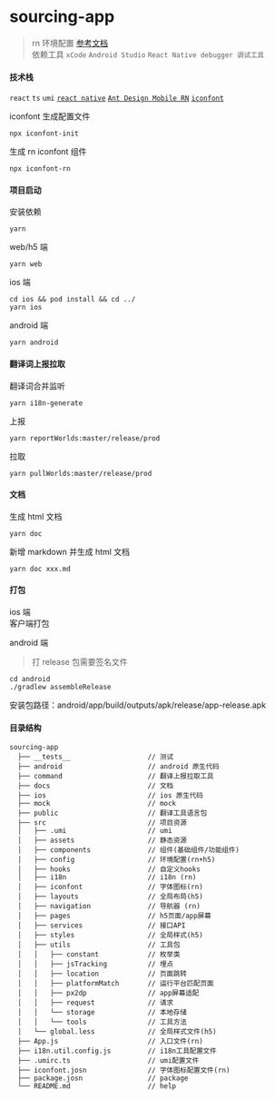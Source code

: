 # sourcing-app

> rn 环境配置 [参考文档](https://reactnative.cn/docs/environment-setup)  
> 依赖工具 `xCode` `Android Studio` `React Native debugger 调试工具`

#### 技术栈

`react` `ts` `umi`
[`react native`](https://reactnative.cn/docs/getting-started)
[`Ant Design Mobile RN`](https://rn.mobile.ant.design/docs/react/introduce-cn)
[`iconfont`](https://github.com/iconfont-cli/react-native-iconfont-cli)

iconfont 生成配置文件

```
npx iconfont-init
```

生成 rn iconfont 组件

```
npx iconfont-rn
```

#### 项目启动

安装依赖

```
yarn
```

web/h5 端

```
yarn web
```

ios 端

```
cd ios && pod install && cd ../
yarn ios
```

android 端

```
yarn android
```

#### 翻译词上报拉取

翻译词合并监听

```
yarn i18n-generate
```

上报

```
yarn reportWorlds:master/release/prod
```

拉取

```
yarn pullWorlds:master/release/prod
```

#### 文档

生成 html 文档

```
yarn doc
```

新增 markdown 并生成 html 文档

```
yarn doc xxx.md
```

#### 打包

ios 端  
客户端打包

android 端

> 打 release 包需要签名文件

```
cd android
./gradlew assembleRelease
```

安装包路径：android/app/build/outputs/apk/release/app-release.apk

#### 目录结构

```
sourcing-app
  ├── __tests__                   // 测试
  ├── android                     // android 原生代码
  ├── command                     // 翻译上报拉取工具
  ├── docs                        // 文档
  ├── ios                         // ios 原生代码
  ├── mock                        // mock
  ├── public                      // 翻译工具语言包
  ├── src                         // 项目资源
  │   ├── .umi                    // umi
  │   ├── assets                  // 静态资源
  │   ├── components              // 组件(基础组件/功能组件)
  │   ├── config                  // 环境配置(rn+h5)
  │   ├── hooks                   // 自定义hooks
  │   ├── i18n                    // i18n (rn)
  │   ├── iconfont                // 字体图标(rn)
  │   ├── layouts                 // 全局布局(h5)
  │   ├── navigation              // 导航器 (rn)
  │   ├── pages                   // h5页面/app屏幕
  │   ├── services                // 接口API
  │   ├── styles                  // 全局样式(h5)
  │   ├── utils                   // 工具包
  │   │   ├── constant            // 枚举类
  │   │   ├── jsTracking          // 埋点
  │   │   ├── location            // 页面跳转
  │   │   ├── platformMatch       // 运行平台匹配页面
  │   │   ├── px2dp               // app屏幕适配
  │   │   ├── request             // 请求
  │   │   └── storage             // 本地存储
  │   │   └── tools               // 工具方法
  │   └── global.less             // 全局样式文件(h5)
  ├── App.js                      // 入口文件(rn)
  ├── i18n.util.config.js         // i18n工具配置文件
  ├── .umirc.ts                   // umi配置文件
  ├── iconfont.josn               // 字体图标配置文件(rn)
  ├── package.josn                // package
  └── README.md                   // help
```
